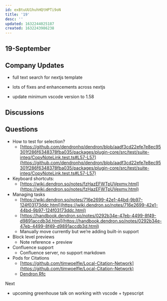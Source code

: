 ```yaml
---
id: exBtuUU1huhHQtHPTi9oN
title: '19'
desc: ''
updated: 1632244025187
created: 1632243986238
---
```


<!-- Output copied to clipboard! -->

<!-----
NEW: Check the "Suppress top comment" option to remove this info from the output.

Conversion time: 0.742 seconds.

Using this Markdown file:

1. Paste this output into your source file.
2. See the notes and action items below regarding this conversion run.
3. Check the rendered output (headings, lists, code blocks, tables) for proper
   formatting and use a linkchecker before you publish this page.

Conversion notes:

* Docs to Markdown version 1.0β31
* Tue Sep 21 2021 10:07:00 GMT-0700 (PDT)
* Source doc: Dendron Office Hours
* This is a partial selection. Check to make sure intra-doc links work.
----->

## 19-September

## Company Updates

* full text search for nextjs template

* lots of fixes and enhancements across nextjs

* update minimum vscode version to 1.58

## Discussions

## Questions

* How to test for selection?
    - [https://github.com/dendronhq/dendron/blob/aadf3cd22efe7e8ec95301f286f6348378fba035/packages/plugin-core/src/test/suite-integ/CopyNoteLink.test.ts#L57-L57](https://github.com/dendronhq/dendron/blob/aadf3cd22efe7e8ec95301f286f6348378fba035/packages/plugin-core/src/test/suite-integ/CopyNoteLink.test.ts#L57-L57)
* Keyboard shortcuts:
    - [https://wiki.dendron.so/notes/fzHazEFWTpUVexmv.html](https://wiki.dendron.so/notes/fzHazEFWTpUVexmv.html)
* Managing tasks
    - [https://wiki.dendron.so/notes/716e2699-42e1-44bd-9b97-124f03173ddc.html](https://wiki.dendron.so/notes/716e2699-42e1-44bd-9b97-124f03173ddc.html)
    - [https://handbook.dendron.so/notes/0292b34e-47eb-4499-8f49-d9891accdb3d.html](https://handbook.dendron.so/notes/0292b34e-47eb-4499-8f49-d9891accdb3d.html)
    - Manually move currently but we’re adding built-in support 
* Block level previews
    - Note reference + preview
* Confluence support
    - Confluence server, no support markdown
* Pods for Citations
    - [https://github.com/timwoelfle/Local-Citation-Network](https://github.com/timwoelfle/Local-Citation-Network)
    - [Dendron Rfc](https://wiki.dendron.so/notes/f143ca38-dcc6-4cd3-b84b-997aec1160ef.html)

Next

* upcoming greenhouse talk on working with vscode + typescript
